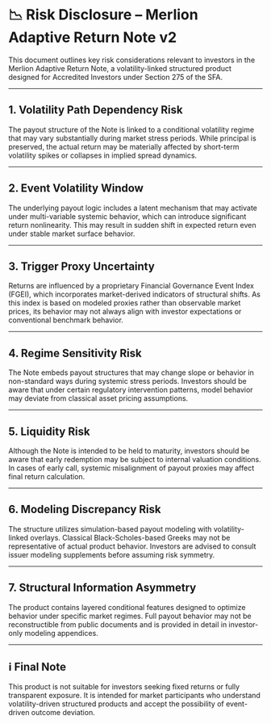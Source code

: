 # 📉 Risk Disclosure – Merlion Adaptive Return Note v2

This document outlines key risk considerations relevant to investors in the Merlion Adaptive Return Note, a volatility-linked structured product designed for Accredited Investors under Section 275 of the SFA.

---

## 1. Volatility Path Dependency Risk

The payout structure of the Note is linked to a conditional volatility regime that may vary substantially during market stress periods. While principal is preserved, the actual return may be materially affected by short-term volatility spikes or collapses in implied spread dynamics.

---

## 2. Event Volatility Window

The underlying payout logic includes a latent mechanism that may activate under multi-variable systemic behavior, which can introduce significant return nonlinearity. This may result in sudden shift in expected return even under stable market surface behavior.

---

## 3. Trigger Proxy Uncertainty

Returns are influenced by a proprietary Financial Governance Event Index (FGEI), which incorporates market-derived indicators of structural shifts. As this index is based on modeled proxies rather than observable market prices, its behavior may not always align with investor expectations or conventional benchmark behavior.

---

## 4. Regime Sensitivity Risk

The Note embeds payout structures that may change slope or behavior in non-standard ways during systemic stress periods. Investors should be aware that under certain regulatory intervention patterns, model behavior may deviate from classical asset pricing assumptions.

---

## 5. Liquidity Risk

Although the Note is intended to be held to maturity, investors should be aware that early redemption may be subject to internal valuation conditions. In cases of early call, systemic misalignment of payout proxies may affect final return calculation.

---

## 6. Modeling Discrepancy Risk

The structure utilizes simulation-based payout modeling with volatility-linked overlays. Classical Black-Scholes-based Greeks may not be representative of actual product behavior. Investors are advised to consult issuer modeling supplements before assuming risk symmetry.

---

## 7. Structural Information Asymmetry

The product contains layered conditional features designed to optimize behavior under specific market regimes. Full payout behavior may not be reconstructible from public documents and is provided in detail in investor-only modeling appendices.

---

## ℹ️ Final Note

This product is not suitable for investors seeking fixed returns or fully transparent exposure. It is intended for market participants who understand volatility-driven structured products and accept the possibility of event-driven outcome deviation.

